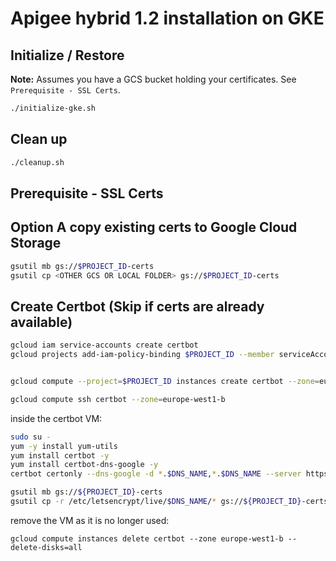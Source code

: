 # Apigee hybrid 1.2 installation on GKE

## Initialize / Restore

**Note:** Assumes you have a GCS bucket holding your certificates. See `Prerequisite - SSL Certs`.

```bash
./initialize-gke.sh
```

## Clean up

```bash
./cleanup.sh
```

## Prerequisite - SSL Certs

## Option A copy existing certs to Google Cloud Storage

```bash
gsutil mb gs://$PROJECT_ID-certs
gsutil cp <OTHER GCS OR LOCAL FOLDER> gs://$PROJECT_ID-certs
```

## Create Certbot (Skip if certs are already available)

```bash
gcloud iam service-accounts create certbot
gcloud projects add-iam-policy-binding $PROJECT_ID --member serviceAccount:certbot@$PROJECT_ID.iam.gserviceaccount.com --role roles/owner


gcloud compute --project=$PROJECT_ID instances create certbot --zone=europe-west1-b --machine-type=f1-micro --subnet=default --maintenance-policy=MIGRATE --service-account=certbot@$PROJECT_ID.iam.gserviceaccount.com --scopes=https://www.googleapis.com/auth/cloud-platform --image=centos-7-drawfork-shielded-v20190717 --image-project=eip-images --boot-disk-size=20GB --boot-disk-type=pd-standard --boot-disk-device-name=certbot

gcloud compute ssh certbot --zone=europe-west1-b
```

inside the certbot VM:

```bash
sudo su -
yum -y install yum-utils
yum install certbot -y
yum install certbot-dns-google -y
certbot certonly --dns-google -d *.$DNS_NAME,*.$DNS_NAME --server https://acme-v02.api.letsencrypt.org/directory

gsutil mb gs://${PROJECT_ID}-certs
gsutil cp -r /etc/letsencrypt/live/$DNS_NAME/* gs://${PROJECT_ID}-certs/
```

remove the VM as it is no longer used:

```
gcloud compute instances delete certbot --zone europe-west1-b --delete-disks=all
```


